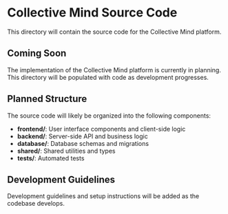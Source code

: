 # Collective Mind Source Code

This directory will contain the source code for the Collective Mind platform.

## Coming Soon

The implementation of the Collective Mind platform is currently in planning. This directory will be populated with code as development progresses.

## Planned Structure

The source code will likely be organized into the following components:

- **frontend/**: User interface components and client-side logic
- **backend/**: Server-side API and business logic
- **database/**: Database schemas and migrations
- **shared/**: Shared utilities and types
- **tests/**: Automated tests

## Development Guidelines

Development guidelines and setup instructions will be added as the codebase develops. 